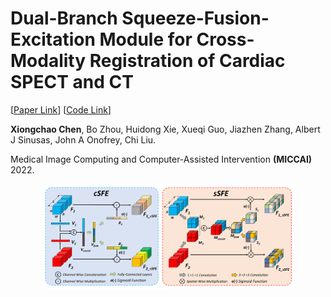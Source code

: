 # Dual-Branch Squeeze-Fusion-Excitation Module for Cross-Modality Registration of Cardiac SPECT and CT

[[Paper Link](https://link.springer.com/chapter/10.1007/978-3-031-16446-0_5)] 
[[Code Link](https://github.com/XiongchaoChen/DuSFE_CrossRegistration)]

**Xiongchao Chen**, Bo Zhou, Huidong Xie, Xueqi Guo, Jiazhen Zhang, Albert J Sinusas, John A Onofrey, Chi Liu.  

Medical Image Computing and Computer-Assisted Intervention **(MICCAI)** 2022.

<div align="center">
<img src="../images_paper/2022-1.png" width=80% />
</div>
